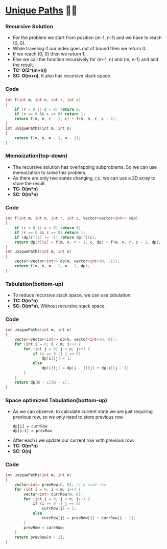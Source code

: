 # [Unique Paths](https://www.codingninjas.com/codestudio/problems/total-unique-paths_1081470?leftPanelTab=0) 🌟🌟

### Recursive Solution

-   For the problem we start from position (m-1, n-1) and we have to reach (0, 0).
-   While traveling if our index goes out of bound then we return 0.
-   If we reach (0, 0) then we return 1.
-   Else we call the function recursively for (m-1, n) and (m, n-1) and add the result.
-   **TC: O(2^(m+n))**
-   **SC: O(m+n)**, It also has recursive stack space.

### Code

```cpp
int f(int m, int n, int r, int c)
{
    if (r < 0 || c < 0) return 0;
    if (r == 0 && c == 0) return 1;
    return f(m, n, r - 1, c) + f(m, n, r, c - 1);
}
int uniquePaths(int m, int n)
{
    return f(m, n, m - 1, n - 1);
}
```

### Memoization(top-down)

-   The recursive solution has overlapping subproblems. So we can use memoization to solve this problem.
-   As there are only two states changing, r,c, we can use a 2D array to store the result.
-   **TC: O(m\*n)**
-   **SC: O(m\*n)**

### Code

```cpp
int f(int m, int n, int r, int c, vector<vector<int>> &dp)
{
    if (r < 0 || c < 0) return 0;
    if (r == 0 && c == 0) return 1;
    if (dp[r][c] != -1) return dp[r][c];
    return dp[r][c] = f(m, n, r - 1, c, dp) + f(m, n, r, c - 1, dp);
}
int uniquePaths(int m, int n)
{
    vector<vector<int>> dp(m, vector<int>(n, -1));
    return f(m, n, m - 1, n - 1, dp);
}
```

### Tabulation(bottom-up)

-   To reduce recursive stack space, we can use tabulation.
-   **TC: O(m\*n)**
-   **SC: O(m\*n)**, Without recursive stack space.

### Code

```cpp
int uniquePaths(int m, int n)
{
    vector<vector<int>> dp(m, vector<int>(n, 0));
    for (int i = 0; i < m; i++) {
        for (int j = 0; j < n; j++) {
            if (i == 0 || j == 0)
                dp[i][j] = 1;
            else
                dp[i][j] = dp[i - 1][j] + dp[i][j - 1];
        }
    }
    return dp[m - 1][n - 1];
}
```

### Space optimized Tabulation(bottom-up)

-   As we can observe, to calculate current state we are just requiring previous row, so we only need to store previous row.
    ```
    dp[i] = currRow
    dp[i-1] = prevRow
    ```
-   After each i we update our current row with previous row.
-   **TC: O(m\*n)**
-   **SC: O(n)**

### Code

```cpp
int uniquePaths(int m, int n)
{
    vector<int> prevRow(n, 0); // n size row
    for (int i = 0; i < m; i++) {
        vector<int> currRow(n, 0);
        for (int j = 0; j < n; j++) {
            if (i == 0 || j == 0)
                currRow[j] = 1;
            else
                currRow[j] = prevRow[j] + currRow[j - 1];
        }
        prevRow = currRow;
    }
    return prevRow[n - 1];
}
```
